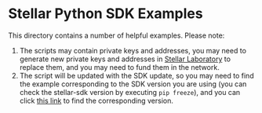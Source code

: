# Stellar Python SDK Examples

This directory contains a number of helpful examples. Please note:

1. The scripts may contain private keys and addresses, you may need to generate new private keys and addresses
   in [Stellar Laboratory](https://laboratory.stellar.org/#account-creator?network=test) to replace them, and you may
   need to fund them in the network.
2. The script will be updated with the SDK update, so you may need to find the example corresponding to the SDK version
   you are using (you can check the stellar-sdk version by executing `pip freeze`), and you can
   click [this link](https://github.com/StellarCN/py-stellar-base/releases) to find the corresponding version.